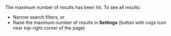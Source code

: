 The maximum number of results has been hit. To see all results:

- Narrow search filters, or
- Raise the maximum number of results in **Settings** (button with cogs icon near top-right corner of the page)
